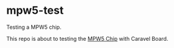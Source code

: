 # mpw5-test
Testing a MPW5 chip.

This repo is about to testing the [MPW5 Chip](https://github.com/hugodiasg/mpw5_ask-modulator_impedance-transformer) with Caravel Board.
